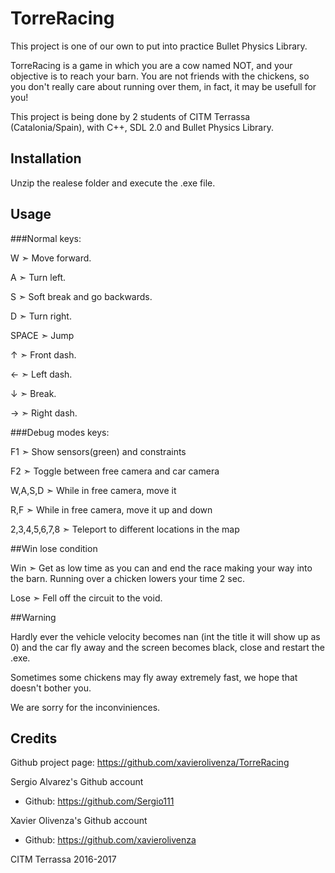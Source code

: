 # TorreRacing

This project is one of our own to put into practice Bullet Physics Library.

TorreRacing is a game in which you are a cow named NOT, and your objective is to reach your barn. You are not friends with the chickens, so you don't really care about running over them, in fact, it may be usefull for you!

This project is being done by 2 students of CITM Terrassa (Catalonia/Spain), with C++, SDL 2.0 and Bullet Physics Library.

## Installation

Unzip the realese folder and execute the .exe file.


## Usage

###Normal keys:

W ➣ Move forward.

A ➣ Turn left.

S ➣ Soft break and go backwards.

D ➣ Turn right.

SPACE ➣ Jump

↑ ➣ Front dash.

← ➣ Left dash.

↓ ➣ Break.

→ ➣ Right dash.


###Debug modes keys:

F1 ➣ Show sensors(green) and constraints

F2 ➣ Toggle between free camera and car camera

W,A,S,D ➣ While in free camera, move it

R,F ➣ While in free camera, move it up and down

2,3,4,5,6,7,8 ➣ Teleport to different locations in the map

##Win lose condition

Win ➣ Get as low time as you can and end the race making your way into the barn. Running over a chicken lowers your time 2 sec.

Lose ➣ Fell off the circuit to the void.


##Warning

Hardly ever the vehicle velocity becomes nan (int the title it will show up as 0) and the car fly away and the screen becomes black, close and restart the .exe.

Sometimes some chickens may fly away extremely fast, we hope that doesn't bother you.

We are sorry for the inconviniences.


## Credits

Github project page: https://github.com/xavierolivenza/TorreRacing

Sergio Alvarez's Github account

 - Github: https://github.com/Sergio111


Xavier Olivenza's Github account

 - Github: https://github.com/xavierolivenza


CITM Terrassa 2016-2017